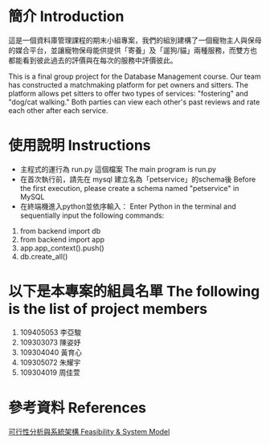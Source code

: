 # 簡介 Introduction
這是一個資料庫管理課程的期末小組專案，我們的組別建構了一個寵物主人與保母的媒合平台，並讓寵物保母能供提供「寄養」及「遛狗/貓」兩種服務，而雙方也都能看到彼此過去的評價與在每次的服務中評價彼此。  
  
This is a final group project for the Database Management course. Our team has constructed a matchmaking platform for pet owners and sitters. The platform allows pet sitters to offer two types of services: "fostering" and "dog/cat walking." Both parties can view each other's past reviews and rate each other after each service.
  
# 使用說明 Instructions
* 主程式的運行為 run.py 這個檔案 The main program is run.py
* 在首次執行前，請先在 mysql 建立名為「petservice」的schema後 Before the first execution, please create a schema named "petservice" in MySQL
* 在終端機進入python並依序輸入： Enter Python in the terminal and sequentially input the following commands:
1. from backend import db
2. from backend import app
3. app.app_context().push()
4. db.create_all()
  
# 以下是本專案的組員名單 The following is the list of project members
1. 109405053 李亞駿
2. 109303073 陳姿妤
3. 109304040 黃育心
4. 109305072 朱耀宇
5. 109304019 周佳萱

# 參考資料 References
[可行性分析與系統架構 Feasibility & System Model](https://www.canva.com/design/DAGHKYw-bu8/MYvmJAG9_TTTQKkY-B17hQ/view?utm_content=DAGHKYw-bu8&utm_campaign=designshare&utm_medium=link&utm_source=editor)

